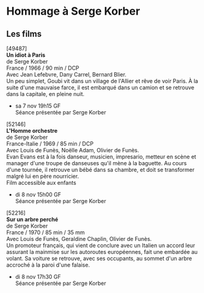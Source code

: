 # Hommage à Serge Korber

## Les films

[49487]  
**Un idiot à Paris**  
de Serge Korber  
France / 1966 / 90 min / DCP  
Avec Jean Lefebvre, Dany Carrel, Bernard Blier.  
Un peu simplet, Goubi vit dans un village de l'Allier et rêve de voir Paris. À la suite d'une mauvaise farce, il est embarqué dans un camion et se retrouve dans la capitale, en pleine nuit.

- sa 7 nov 19h15 GF  
  Séance présentée par Serge Korber

[52146]  
**L'Homme orchestre**  
de Serge Korber  
France-Italie / 1969 / 85 min / DCP  
Avec Louis de Funès, Noëlle Adam, Olivier de Funès.  
Evan Evans est à la fois danseur, musicien, impresario, metteur en scène et manager d'une troupe de danseuses qu'il mène à la baguette. Au cours d'une tournée, il retrouve un bébé dans sa chambre, et doit se transformer malgré lui en père nourricier.  
Film accessible aux enfants

- di 8 nov 15h00 GF  
  Séance présentée par Serge Korber

[52216]  
**Sur un arbre perché**  
de Serge Korber  
France / 1970 / 85 min / 35 mm  
Avec Louis de Funès, Geraldine Chaplin, Olivier de Funès.  
Un promoteur français, qui vient de conclure avec un Italien un accord leur assurant la mainmise sur les autoroutes européennes, fait une embardée au volant. Sa voiture se retrouve, avec ses occupants, au sommet d'un arbre accroché à la paroi d'une falaise.

- di 8 nov 17h30 GF  
  Séance présentée par Serge Korber
